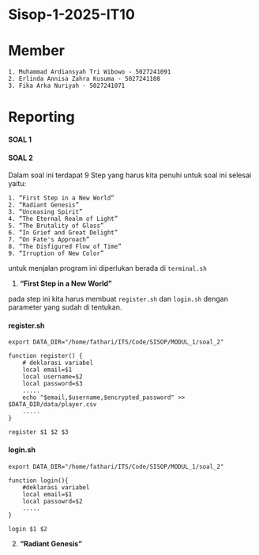# Sisop-1-2025-IT10

# Member

    1. Muhammad Ardiansyah Tri Wibowo - 5027241091
    2. Erlinda Annisa Zahra Kusuma - 5027241108
    3. Fika Arka Nuriyah - 5027241071


# Reporting
#### SOAL 1

<ISINYA>

#### SOAL 2

Dalam soal ini terdapat 9 Step yang harus kita penuhi untuk soal ini selesai yaitu:

    1. “First Step in a New World”
    2. “Radiant Genesis”
    3. “Unceasing Spirit”
    4. “The Eternal Realm of Light”
    5. “The Brutality of Glass”
    6. “In Grief and Great Delight”
    7. “On Fate's Approach”
    8. “The Disfigured Flow of Time”
    9. “Irruption of New Color”

untuk menjalan program ini diperlukan berada di ```terminal.sh```

1. **“First Step in a New World”**

pada step ini kita harus membuat ```register.sh``` dan ```login.sh``` dengan parameter yang sudah di tentukan.

#### register.sh
    export DATA_DIR="/home/fathari/ITS/Code/SISOP/MODUL_1/soal_2"

    function register() {
        # deklarasi variabel
        local email=$1
        local username=$2
        local password=$3
        .....
        echo "$email,$username,$encrypted_password" >> $DATA_DIR/data/player.csv
        .....
    }

    register $1 $2 $3    

#### login.sh
    export DATA_DIR="/home/fathari/ITS/Code/SISOP/MODUL_1/soal_2"

    function login(){
        #deklarasi variabel
        local email=$1
        local passowrd=$2
        .....
    }

    login $1 $2

2. **“Radiant Genesis”**



